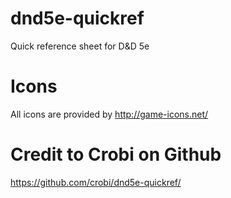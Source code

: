 dnd5e-quickref
==============

Quick reference sheet for D&amp;D 5e


Icons
==============

All icons are provided by http://game-icons.net/


Credit to Crobi on Github
===
https://github.com/crobi/dnd5e-quickref/
